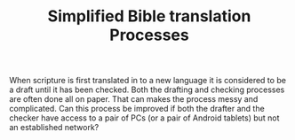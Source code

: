 ﻿---
title: Simplified Bible translation Processes
intro: Can traditional handwritten pen and paper document checking be simplified with tablets or laptops?


champions:
- name:
    WyCliffe Associates
  logo:
    wycliffe.jpg
---

When scripture is first translated in to a new language it is considered to be a draft until it has been checked.  Both the drafting and checking processes are often done all on paper.  That can makes the process messy and complicated.  Can this process be improved if both the drafter and the checker have access to a pair of PCs (or a pair of Android tablets) but not an established network? 

